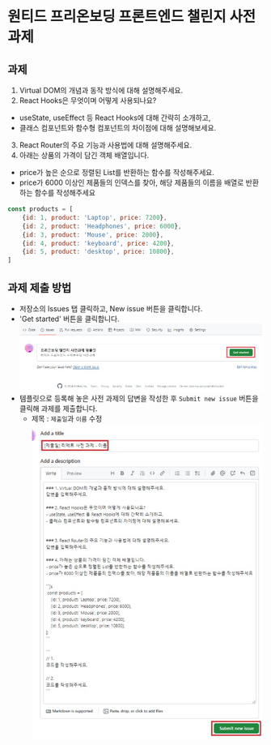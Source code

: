 # 원티드 프리온보딩 프론트엔드 챌린지 사전과제
## 과제
1. Virtual DOM의 개념과 동작 방식에 대해 설명해주세요.
2. React Hooks은 무엇이며 어떻게 사용되나요?
- useState, useEffect 등 React Hooks에 대해 간략히 소개하고,
- 클래스 컴포넌트와 함수형 컴포넌트의 차이점에 대해 설명해보세요.
3. React Router의 주요 기능과 사용법에 대해 설명해주세요.
4. 아래는 상품의 가격이 담긴 객체 배열입니다.
- price가 높은 순으로 정렬된 List를 반환하는 함수를 작성해주세요.
- price가 6000 이상인 제품들의 인덱스를 찾아, 해당 제품들의 이름을 배열로 반환하는 함수를 작성해주세요

```js
const products = [
    {id: 1, product: 'Laptop', price: 7200},
    {id: 2, product: 'Headphones', price: 6000},
    {id: 3, product: 'Mouse', price: 2000},
    {id: 4, product: 'keyboard', price: 4200},
    {id: 5, product: 'desktop', price: 10800},
]
```

## 과제 제출 방법
- 저장소의 Issues 탭 클릭하고, New issue 버튼을 클릭합니다.
- 'Get started' 버튼을 클릭합니다.
  <img width="1107" alt="이슈템플릿" src="./img/step1.jpg">
- 템플릿으로 등록해 놓은 사전 과제의 답변을 작성한 후 `Submit new issue` 버튼을 클릭해 과제를 제출합니다.
    - 제목 : `제출일`과 `이름` 수정 </br>
      <img width="1061" alt="사전과제_제출"  src="./img/step2.jpg">


